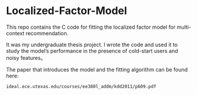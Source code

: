 # Localized-Factor-Model

This repo contains the C code for fitting the localized factor model for multi-context recommendation.

It was my undergraduate thesis project. I wrote the code and used it to study the model’s performance in the presence of cold-start users and noisy features。 

The paper that introduces the model and the fitting algorithm can be found here:

`ideal.ece.utexas.edu/courses/ee380l_addm/kdd2011/p609.pdf`
